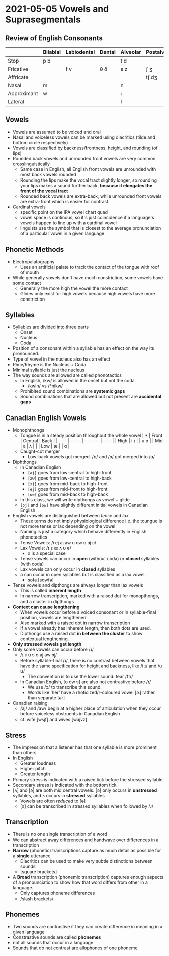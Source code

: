 # 2021-05-05 Vowels and Suprasegmentals

## Review of English Consonants

|             | Bilabial | Labiodental | Dental | Alveolar | Postalveolar | Palatal | Velar | Glottal |
| ----------- | -------- | ----------- | ------ | -------- | ------------ | ------- | ----- | ------- |
| Stop        | p b      |             |        | t d      |              |         | k g   | ʔ       |
| Fricative   |          | f v         | θ ð    | s z      | ʃ ʒ          |         |       | h       |
| Affricate   |          |             |        |          | tʃ dʒ        |         |       |         |
| Nasal       | m        |             |        | n        |              |         | ŋ     |         |
| Approximant | w        |             |        | ɹ	       |              | j       | w     |         |
| Lateral     |          |             |        | l        |              |         |       |         |

## Vowels
* Vowels are assumed to be voiced and oral
* Nasal and voiceless vowels can be marked using diacritics (tilde and bottom circle respectively)
* Vowels are classified by backness/frontness, height, and rounding (of lips)
* Rounded back vowels and unrounded front vowels are very common crosslinguistically
  * Same case in English, all English front vowels are unrounded with most back vowels rounded
  * Rounding the lips make the vocal tract slightly longer, so rounding your lips makes a sound further back, **because it elongates the front of the vocal tract**
  * Rounded back vowels are extra-back, while unrounded front vowels are extra-front which is easier for contrast
* Cardinal vowels
  * specific point on the IPA vowel chart quad
  * vowel space is continous, so it's just coincidence if a language's vowels happen to line up with a cardinal vowel
  * linguists use the symbol that is closest to the average pronunciation of a particular vowel in a given language

## Phonetic Methods
* Electropalatography
  * Uses an artificial palate to track the contact of the tongue with roof of mouth
* While generally vowels don't have much constriction, some vowels have some contact
  * Generally the more high the vowel the more contact
  * Glides only exist for high vowels because high vowels have more constriction

## Syllables
* Syllables are divided into three parts
  * Onset
  * Nucleus
  * Coda
* Position of a consonant within a syllable has an effect on the way its pronounced.
* Type of vowel in the nucleus also has an effect
* Rime/Rhyme is the Nucleus + Coda
* Minimal syllable is just the nucleus
* The way sounds are allowed are called phonotactics
  * In English, /kw/ is allowed in the onset but not the coda
    * /kwin/ vs /*nikw/
  * Prohibited sound combinations are **systemic gaps**
  * Sound combinations that are allowed but not present are **accidental gaps**


## Canadian English Vowels
* Monophthongs
  * Tongue is in a steady position throughout the whole vowel
  | *    | Front | Central | Back |
  | ---- | ----- | ------- | ---- |
  | High | i ɪ   |         | u ʊ  |
  | Mid  | ε     | ʌ       |      |
  | Low  | æ     |         | ɑ    |
  * Caught-cot merger
    * Low-back vowels got merged. /ɒ/ and /ɔ/ got merged into /ɑ/
* Diphthongs
  * In Canadian English
    * `[aj]` goes from low-central to high-front
    * `[aw]` goes from low-central to high-back
    * `[ɔj]` goes from mid-back to high-front
    * `[ej]` goes from mid-front to high-front
    * `[ow]` goes from mid-back to high-back
  * In this class, we will write dipthongs as vowel + glide
  * `[ɔj]` and `[ow]` have slightly different initial vowels in Canadian English
* English vowels are distinguished between *tense* and *lax*
  * These terms do not imply physiological difference i.e. the toungue is not more tense or lax depending on the vowel
  * Naming is just a category which behave differently in English phonotactics
  * Tense Vowels: /i ej aj aw u ow ɑ ɔj ɔ/
  * Lax Vowels: /ɪ ε æ ʌ ʊ ə/
    * ə is a special case
  * Tense vowels can occur in **open** (without coda) or **closed** syllables (with coda)
  * Lax vowels can only occur in **closed** syllables
  * ə can occur in open syllables but is classified as a lax vowel.
    * sofa [sowfə]
* Tense vowels and dipthongs are always longer than lax vowels
  * This is called **inherent length**
  * In narrow transcription, marked with a raised dot for monopthongs, and a cluster in dipthongs
* **Context can cause lengthening**
  * When vowels occur before a voiced consonant or in syllable-final position, vowels are lengthened.
  * Also marked with a raised dot in narrow transcription
  * If a vowel already has inherent length, then both dots are used.
  * Dipthongs use a raised dot **in between the cluster** to show contextual lengthening.
* **Only stressed vowels get length**
* Only some vowels can occur before /ɹ/
  * /ɪ ε ɑ ɔ ʊ aj aw ɔj/
  * Before syllable-final /ɹ/, there is no contrast between vowels that have the same specification for height and backness, like /i ɪ/ and /u ʊ/
    * The convention is to use the lower sound: fear /fɪr/
  * In Canadian English, [o ow ɔ] are also not contrastive before /r/
    * We use /ɔ/ to transcribe this sound.
    * Words like 'her' have a rhoticized/r-coloured vowel [ɚ] rather than separate [ər]
* Canadian raising
  * /aj/ and /aw/ begin at a higher place of articulation when they occur before voiceless obstruents in Canadian English
  * cf. wife [wʌjf] and wives [wajvz]
## Stress
* The impression that a listener has that one syllable is more prominent than others
* In English
  * Greater loudness
  * Higher pitch
  * Greater length
* Primary stress is indicated with a raised tick before the stressed syllable
* Secondary stress is indicated with the bottom tick
* [ʌ] and [ə] are both mid central vowels. [ə] only occurs in **unstressed** syllables, and ʌ occurs in **stressed** syllables
  * Vowels are often *reduced* to [ə]
  * [ə] can be transcribed in stressed syllables when followed by /ɹ/

## Transcription
* There is no one single transcription of a word
* We can abstract away differences and handwave over differences in a transcription
* **Narrow** (phonetic) transcriptions capture as much detail as possible for a **single** utterance
  * Diacritics can be used to make very subtle distinctions between sounds
  * [square brackets]
* A **Broad** transcription (phonemic transcription) captures enough aspects of a pronounciation to show how that word differs from other in a language.
  * Only captures phoneme differences
  * /slash brackets/

## Phonemes
* Two sounds are contrastive if they can create difference in meaning in a given language
* Constrastive sounds are called **phonemes**
* not all sounds that occur in a language 
* Sounds that do not contrast are allophones of one phoneme